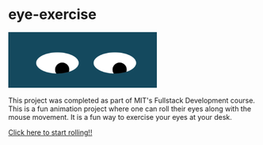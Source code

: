 # eye-exercise
<img src="eye-exercise.png" width='300'/>

This project was completed as part of MIT's Fullstack Development course. This is a fun animation project where one can roll their eyes along with the mouse movement. It is a fun way to exercise your eyes at your desk.


<a href="https://raman-prakash.github.io/eye-exercise/">Click here to start rolling!!<a/>

